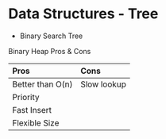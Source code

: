 # Data Structures - Tree

- Binary Search Tree

Binary Heap Pros & Cons

| Pros             | Cons        |
| :--------------- | :---------- |
| Better than O(n) | Slow lookup |
| Priority         |             |
| Fast Insert      |             |
| Flexible Size    |             |
